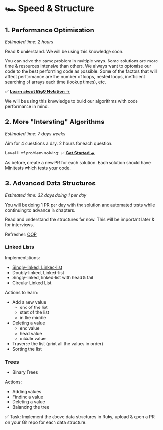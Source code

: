 # 🏎 Speed & Structure

## 1. Performance Optimisation
*Estimated time: 2 hours*

Read & understand. We will be using this knowledge soon.

You can solve the same problem in multiple ways. Some solutions are more time & resources intensive than others.
We always want to optomise our code to the best performing code as possible. Some of the factors that will affect performance are the number of loops, nested loops, inefficient searching of arrays each time (lookup times), etc.

✅ **[Learn about Big0 Notation →](https://rob-bell.net/2009/06/a-beginners-guide-to-big-o-notation/)**

We will be using this knowledge to build our algorithms with code performance in mind.


## 2. More "Intersting" Algorithms
*Estimated time: 7 days weeks*

Aim for 4 questions a day. 2 hours for each question.

Level II of problem solving:
✅ **[Get Started →](../02_Problems/02_Medium)**

As before, create a new PR for each solution. Each solution should have Minitests which tests your code.


## 3. Advanced Data Structures
*Estimated time: 32 days doing 1 per day*

You will be doing 1 PR per day with the solution and automated tests while continuing to advance in chapters.

Read and understand the structures for now. This will be important later & for interviews.

Refresher: [OOP](https://www.rubyguides.com/ruby-tutorial/object-oriented-programming/)

### Linked Lists
Implementations:
- [Singly-linked, Linked-list](https://hackernoon.com/implementing-singly-linked-list-with-ruby-om2df3ya6)
- Doubly-linked, Linked-list
- Singly-linked, linked-list with head & tail
- Circular Linked List

Actions to learn:
- Add a new value
  - end of the list
  - start of the list
  - in the middle
- Deleting a value
  - end value
  - head value
  - middle value
- Traverse the list (print all the values in order)
- Sorting the list


### Trees
- Binary Trees

Actions:
- Adding values
- Finding a value
- Deleting a value
- Balancing the tree

✅ Task: Implement the above data structures in Ruby, upload & open a PR on your Git repo for each data structure.
